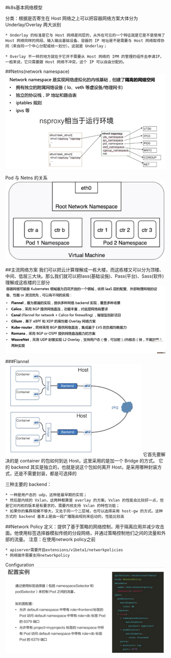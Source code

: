 #k8s基本网络模型

分类：根据是否寄生在 Host 网络之上可以把容器网络方案大体分为 Underlay/Overlay 两大派别
    
    * Underlay 的标准是它与 Host 网络是同层的，从外在可见的一个特征就是它是不是使用了 Host 网络同样的网段、输入输出基础设备、容器的 IP 地址是不是需要与 Host 网络取得协同（来自同一个中心分配或统一划分）。这就是 Underlay；
    
    * Overlay 不一样的地方就在于它并不需要从 Host 网络的 IPM 的管理的组件去申请IP，一般来说，它只需要跟 Host 网络不冲突，这个 IP 可以自由分配的。

##Netns(network namespace)
![](img/.08_k8s_network_model_images/netns.png)

Pod 与 Netns 的关系
![](img/.08_k8s_network_model_images/relation_between_pod_and_netns.png)


##主流网络方案
我们可以把云计算理解成一栋大楼，而这栋楼又可以分为顶楼、中间、低层三大块。那么我们就可以把Iass(基础设施)、Pass(平台)、Sass(软件)理解成这栋楼的三部分
![](img/.08_k8s_network_model_images/container_network.png)

###Flannel
![](img/.08_k8s_network_model_images/flannel.png)
它首先要解决的是 container 的包如何到达 Host，这里采用的是加一个 Bridge 的方式。
它的 backend 其实是独立的，也就是说这个包如何离开 Host，是采用哪种封装方式，还是不需要封装，都是可选择的

三种主要的 backend：

    * 一种是用户态的 udp，这种是最早期的实现；
    * 然后是内核的 Vxlan，这两种都算是 overlay 的方案。Vxlan 的性能会比较好一点，但是它对内核的版本是有要求的，需要内核支持 Vxlan 的特性功能；
    * 如果你的集群规模不够大，又处于同一个二层域，也可以选择采用 host-gw 的方式。这种方式的 backend 基本上是由一段广播路由规则来启动的，性能比较高

##Network Policy
定义：提供了基于策略的网络控制，用于隔离应用并减少攻击面。他使用标签选择器模拟传统的分段网络，并通过策略控制他们之间的流量和外部的流量。
注意：在使用network policy之前
    
    * apiserver需要开启extensions/v1beta1/networkpolicies
    * 网络插件需要支持networkpolicy
Configuration
![](img/.08_k8s_network_model_images/configuration.png)
    